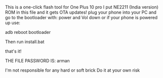 This is a one-click flash tool for One Plus 10 pro I put NE2211 (India version) ROM in this file and it gets OTA updates!
plug your phone into your PC
and go to the bootloader with:
power and Vol down
or if your phone is powered up use:

adb reboot bootloader

Then run install.bat

that's it!

THE FILE PASSWORD IS: arman

I'm not responsible for any hard or soft brick
Do it at your own risk
